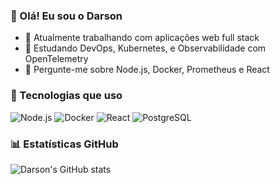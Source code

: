 ### 👋 Olá! Eu sou o Darson

- 🔭 Atualmente trabalhando com aplicações web full stack
- 🌱 Estudando DevOps, Kubernetes, e Observabilidade com OpenTelemetry
- 💬 Pergunte-me sobre Node.js, Docker, Prometheus e React

### 🧰 Tecnologias que uso
![Node.js](https://img.shields.io/badge/-Node.js-333?style=flat&logo=node.js)
![Docker](https://img.shields.io/badge/-Docker-333?style=flat&logo=docker)
![React](https://img.shields.io/badge/-React-333?style=flat&logo=react)
![PostgreSQL](https://img.shields.io/badge/-PostgreSQL-333?style=flat&logo=postgresql)

### 📊 Estatísticas GitHub
![Darson's GitHub stats](https://github-readme-stats.vercel.app/api?username=darsonbjf&show_icons=true&theme=radical)
